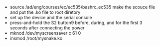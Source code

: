 
* source /ad/eng/courses/ec/ec535/bashrc_ec535 make the scouce file and put the .ko file to root diretory 
* set up the device and the serial console
* press-and-hold the S2 button9 before, during, and for the first 3 seconds after connecting the power
* mknod /dev/myscreensaver c 61 0
* insmod /root/mysnake.ko
